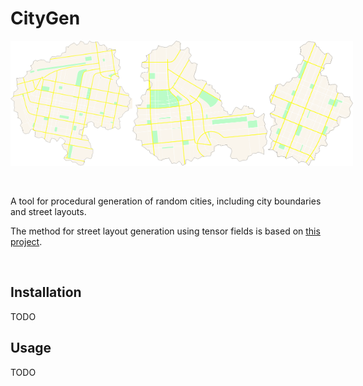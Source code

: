 # CityGen

<div style="display:flex; justify-content: space-between;">
    <img height="200" src="./Examples/exampleMap01.png" />
    <img height="200" src="./Examples/exampleMap02.png" />
    <img height="200" src="./Examples/exampleMap03.png" />
</div>

<br/>
<br/>

A tool for procedural generation of random cities, including city boundaries and street layouts.

The method for street layout generation using tensor fields is based on [this project](https://github.com/ProbableTrain/MapGenerator).

<br/>

## Installation

TODO

## Usage

TODO
